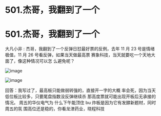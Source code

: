 # 501.杰哥，我翻到了一个

# 501.杰哥，我翻到了一个

大凡小非 : 杰哥，我翻到了一个反弹日怼最好票的反例，去年 11 月 23 号是情绪极值，11 月 26 号看反弹，如果当天做最高票 赛象科技，当天就要吃一个天地大面了，像这种情况可以怎 么避免呢？

![image](img/Image_146.png)

![image](img/Image_147.png)

回答：我写过了，最高板只能做弱转强的，直接开一字的大概 率会死，因为当天低位板比较多，只要尾盘指数没反弹继续杀 那高度票就可能出现开板后无承接的情况。 周五的华仪电气为 什么下午能顶住 bu 炸板是因为它有发酵新题材，同时周五的氛 围高位还是稳的，你看龙津药业，晓程科技